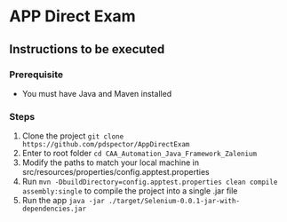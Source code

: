 # APP Direct Exam

## Instructions to be executed

### Prerequisite
* You must have Java and Maven installed

### Steps
1. Clone the project `git clone https://github.com/pdspector/AppDirectExam` 
2. Enter to root folder `cd CAA_Automation_Java_Framework_Zalenium`
3. Modify the paths to match your local machine in src/resources/properties/config.apptest.properties 
4. Run `mvn -DbuildDirectory=config.apptest.properties clean compile assembly:single` to compile the project into a single .jar file
5. Run the app `java -jar ./target/Selenium-0.0.1-jar-with-dependencies.jar`

  
